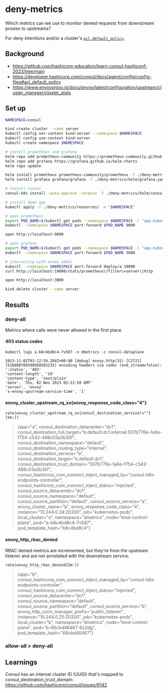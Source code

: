 # deny-metrics

Which metrics can we use to monitor denied requests from downstream proxies to upstreams?

For deny intentions and/or a cluster's [`acl.default_policy`](https://developer.hashicorp.com/consul/docs/agent/config/config-files#acl_default_policy).

## Background

- https://github.com/hashicorp-education/learn-consul-hashiconf-2023/tree/main
- https://developer.hashicorp.com/consul/docs/agent/config/config-files#acl_default_policy
- https://www.envoyproxy.io/docs/envoy/latest/configuration/upstream/cluster_manager/cluster_stats

## Set up

```bash
NAMESPACE=consul

kind create cluster --name server
kubectl config set-context kind-server --namespace $NAMESPACE
kubectl config use-context kind-server
kubectl create namespace $NAMESPACE

# install prometheus and grafana
helm repo add prometheus-community https://prometheus-community.github.io/helm-charts
helm repo add grafana https://grafana.github.io/helm-charts
helm repo update

helm install prometheus prometheus-community/prometheus -f ./deny-metrics/helm/prometheus.yaml -n "$NAMESPACE"
helm install grafana grafana/grafana -f ./deny-metrics/helm/grafana.yaml -n "$NAMESPACE"

# install consul
consul-k8s install -auto-approve -verbose -f ./deny-metrics/helm/consul.yaml --namespace "$NAMESPACE" -wait

# install demo app
kubectl apply -f ./deny-metrics/resources/ -n "$NAMESPACE"
```

```bash
# open prometheus
export POD_NAME=$(kubectl get pods --namespace $NAMESPACE -l "app.kubernetes.io/name=prometheus,app.kubernetes.io/instance=prometheus" -o jsonpath="{.items[0].metadata.name}")
kubectl --namespace $NAMESPACE port-forward $POD_NAME 9090

open http://localhost:9090

# open grafana
export POD_NAME=$(kubectl get pods --namespace $NAMESPACE -l "app.kubernetes.io/name=grafana,app.kubernetes.io/instance=grafana" -o jsonpath="{.items[0].metadata.name}")
kubectl --namespace $NAMESPACE port-forward $POD_NAME 3000

# interacting with envoy admin
kubectl --namespace $NAMESPACE port-forward deploy/a 19000
curl http://localhost:19000/stats/prometheus\?filter\=server\|http

open http://localhost:3000
```

```bash
kind delete cluster --name server
```

## Results

### deny-all

Metrics where calls were never allowed in the first place.

#### 403 status codes

```
kubectl logs a-b8c4bd8c4-7v587 -n dmetrics -c consul-dataplane

2023-11-02T03:12:59.204Z+00:00 [debug] envoy.http(31) [C2721][S16888789398560503235] encoding headers via codec (end_stream=false):
':status', '403'
'content-length', '19'
'content-type', 'text/plain'
'date', 'Thu, 02 Nov 2023 03:12:58 GMT'
'server', 'envoy'
'x-envoy-upstream-service-time', '1'
```

#### envoy_cluster_upstream_rq_xx{envoy_response_code_class="4"}

```
rate(envoy_cluster_upstream_rq_xx{consul_destination_service!=""}[5m:])
```

> {app="a", consul_destination_datacenter="dc1", consul_destination_full_target="b.default.dc1.internal.507b776e-1a6e-f754-c542-488c03a3b35f", consul_destination_namespace="default", consul_destination_routing_type="internal", consul_destination_service="b", consul_destination_target="b.default.dc1", consul_destination_trust_domain="507b776e-1a6e-f754-c542-488c03a3b35f", consul_hashicorp_com_connect_inject_managed_by="consul-k8s-endpoints-controller", consul_hashicorp_com_connect_inject_status="injected", consul_source_datacenter="dc1", consul_source_namespace="default", consul_source_partition="default", consul_source_service="a", envoy_cluster_name="b", envoy_response_code_class="4", instance="10.244.0.24:20200", job="kubernetes-pods", local_cluster="a", namespace="dmetrics", node="kind-control-plane", pod="a-b8c4bd8c4-7v587", pod_template_hash="b8c4bd8c4"}

#### envoy_http_rbac_denied

RBAC denied metrics are incremented, but they're from the upstream listener and are not annotated with the downstream service.

```
rate(envoy_http_rbac_denied[5m:])
```

> {app="b", consul_hashicorp_com_connect_inject_managed_by="consul-k8s-endpoints-controller", consul_hashicorp_com_connect_inject_status="injected", consul_source_datacenter="dc1", consul_source_namespace="default", consul_source_partition="default", consul_source_service="b", envoy_http_conn_manager_prefix="public_listener", instance="10.244.0.25:20200", job="kubernetes-pods", local_cluster="b", namespace="dmetrics", node="kind-control-plane", pod="b-66cbd46467-6z2dg", pod_template_hash="66cbd46467"}

### allow-all > deny-all

## Learnings

Consul has an internal cluster ID (UUID) that's mapped to consul_destination_trust_domain: https://github.com/hashicorp/consul/issues/6142
